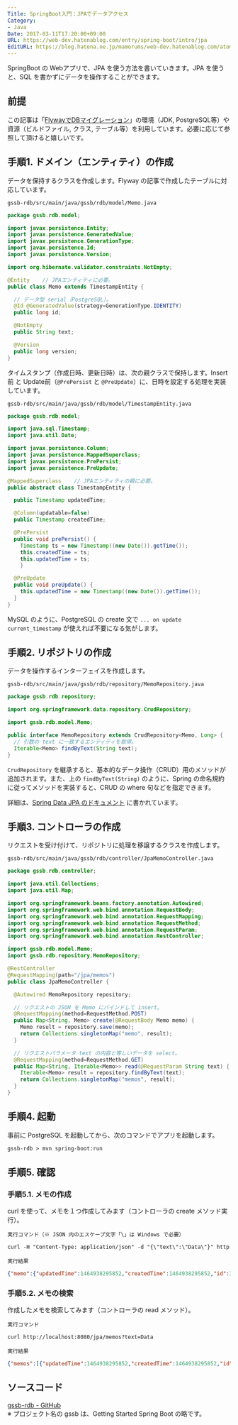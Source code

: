 ```yaml
---
Title: SpringBoot入門：JPAでデータアクセス
Category:
- Java
Date: 2017-03-11T17:20:00+09:00
URL: https://web-dev.hatenablog.com/entry/spring-boot/intro/jpa
EditURL: https://blog.hatena.ne.jp/mamorums/web-dev.hatenablog.com/atom/entry/10328749687179107669
---
```


SpringBoot の Webアプリで、JPA を使う方法を書いていきます。JPA を使うと、SQL を書かずにデータを操作することができます。


## 前提
この記事は「[FlywayでDBマイグレーション](/entry/spring-boot/intro/flyway)」の環境（JDK, PostgreSQL等）や資源（ビルドファイル, クラス, テーブル等）を利用しています。必要に応じて参照して頂けると嬉しいです。


## 手順1. ドメイン（エンティティ）の作成
データを保持するクラスを作成します。Flyway の記事で作成したテーブルに対応しています。

`gssb-rdb/src/main/java/gssb/rdb/model/Memo.java`

```java
package gssb.rdb.model;

import javax.persistence.Entity;
import javax.persistence.GeneratedValue;
import javax.persistence.GenerationType;
import javax.persistence.Id;
import javax.persistence.Version;

import org.hibernate.validator.constraints.NotEmpty;

@Entity    // JPAエンティティに必要。
public class Memo extends TimestampEntity {

  // データ型 serial（PostgreSQL）。
  @Id @GeneratedValue(strategy=GenerationType.IDENTITY)
  public long id;

  @NotEmpty
  public String text;

  @Version
  public long version;    
}
```

タイムスタンプ（作成日時、更新日時）は、次の親クラスで保持します。Insert前 と Update前（`@PrePersist` と `@PreUpdate`）に、日時を設定する処理を実装しています。

`gssb-rdb/src/main/java/gssb/rdb/model/TimestampEntity.java`

```java
package gssb.rdb.model;

import java.sql.Timestamp;
import java.util.Date;

import javax.persistence.Column;
import javax.persistence.MappedSuperclass;
import javax.persistence.PrePersist;
import javax.persistence.PreUpdate;

@MappedSuperclass    // JPAエンティティの親に必要。
public abstract class TimestampEntity {

  public Timestamp updatedTime;

  @Column(updatable=false)
  public Timestamp createdTime;

  @PrePersist
  public void prePersist() {
    Timestamp ts = new Timestamp((new Date()).getTime());
    this.createdTime = ts;
    this.updatedTime = ts;
    }

  @PreUpdate
  public void preUpdate() {
    this.updatedTime = new Timestamp((new Date()).getTime());
  }
}
```

MySQL のように、PostgreSQL の create 文で `... on update current_timestamp` が使えれば不要になる気がします。


## 手順2. リポジトリの作成
データを操作するインターフェイスを作成します。

`gssb-rdb/src/main/java/gssb/rdb/repository/MemoRepository.java`

```java
package gssb.rdb.repository;

import org.springframework.data.repository.CrudRepository;

import gssb.rdb.model.Memo;

public interface MemoRepository extends CrudRepository<Memo, Long> {
  // 引数の text に一致するエンティティを取得。
  Iterable<Memo> findByText(String text);
}
```

`CrudRepository` を継承すると、基本的なデータ操作（CRUD）用のメソッドが追加されます。また、上の `findByText(String)` のように、Spring の命名規約に従ってメソッドを実装すると、CRUD の where 句などを指定できます。

詳細は、[Spring Data JPA のドキュメント](http://docs.spring.io/spring-data/jpa/docs/current/reference/html/) に書かれています。


## 手順3. コントローラの作成
リクエストを受け付けて、リポジトリに処理を移譲するクラスを作成します。

`gssb-rdb/src/main/java/gssb/rdb/controller/JpaMemoController.java`

```java
package gssb.rdb.controller;

import java.util.Collections;
import java.util.Map;

import org.springframework.beans.factory.annotation.Autowired;
import org.springframework.web.bind.annotation.RequestBody;
import org.springframework.web.bind.annotation.RequestMapping;
import org.springframework.web.bind.annotation.RequestMethod;
import org.springframework.web.bind.annotation.RequestParam;
import org.springframework.web.bind.annotation.RestController;

import gssb.rdb.model.Memo;
import gssb.rdb.repository.MemoRepository;

@RestController
@RequestMapping(path="/jpa/memos")
public class JpaMemoController {

  @Autowired MemoRepository repository;

  // リクエストの JSON を Memo にバインドして insert。
  @RequestMapping(method=RequestMethod.POST)
  public Map<String, Memo> create(@RequestBody Memo memo) {
    Memo result = repository.save(memo);
    return Collections.singletonMap("memo", result);
  }

  // リクエストパラメータ text の内容と等しいデータを select。
  @RequestMapping(method=RequestMethod.GET)
  public Map<String, Iterable<Memo>> read(@RequestParam String text) {
    Iterable<Memo> result = repository.findByText(text);
    return Collections.singletonMap("memos", result);
  }
}
```


## 手順4. 起動
事前に PostgreSQL を起動してから、次のコマンドでアプリを起動します。

```txt
gssb-rdb > mvn spring-boot:run
```


## 手順5. 確認
### 手順5.1. メモの作成
curl を使って、メモを１つ作成してみます（コントローラの create メソッド実行）。

`実行コマンド（※ JSON 内のエスケープ文字「\」は Windows で必要）`

```txt
curl -H "Content-Type: application/json" -d "{\"text\":\"Data\"}" http://localhost:8080/jpa/memos -X POST
```

`実行結果`

```json
{"memo":{"updatedTime":1464938295852,"createdTime":1464938295852,"id":3,"text":"Data","version":0}}
```

### 手順5.2. メモの検索
作成したメモを検索してみます（コントローラの read メソッド）。

`実行コマンド`

```txt
curl http://localhost:8080/jpa/memos?text=Data
```

`実行結果`

```json
{"memos":[{"updatedTime":1464938295852,"createdTime":1464938295852,"id":3,"text":"Data","version":0}]}
```


## ソースコード
[gssb-rdb - GitHub](https://github.com/mamorum/blog/tree/master/code/gssb-rdb)  
※ プロジェクト名の gssb は、Getting Started Spring Boot の略です。
